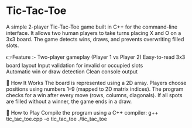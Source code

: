 # Tic-Tac-Toe
A simple 2-player Tic-Tac-Toe game built in C++ for the command-line interface. It allows two human players to take turns placing X and O on a 3x3 board. The game detects wins, draws, and prevents overwriting filled slots.

👉Feature :-
  Two-player gameplay (Player 1 vs Player 2)
  Easy-to-read 3x3 board layout
  Input validation for invalid or occupied slots\
  Automatic win or draw detection
  Clean console output

🧠 How It Works
The board is represented using a 2D array.
Players choose positions using numbers 1–9 (mapped to 2D matrix indices).
The program checks for a win after every move (rows, columns, diagonals).
If all spots are filled without a winner, the game ends in a draw.

📌 How to Play
Compile the program using a C++ compiler:
g++ tic_tac_toe.cpp -o tic_tac_toe
./tic_tac_toe
